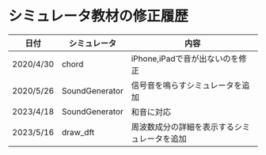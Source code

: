# シミュレータ教材の修正履歴

日付 | シミュレータ | 内容
-|-|-
2020/4/30 | chord | iPhone,iPadで音が出ないのを修正
2020/5/26 | SoundGenerator | 信号音を鳴らすシミュレータを追加
2023/4/18 | SoundGenerator | 和音に対応
2023/5/16 | draw_dft | 周波数成分の詳細を表示するシミュレータを追加

